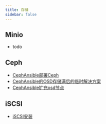 ```yaml
---
title: 存储
sidebar: false
---
```


## Minio

+ todo

## Ceph

+ [CephAnsible部署Ceph](./CephAnsible部署Ceph.md)
+ [CephAnsible的OSD存储满后的临时解决方案](./CephAnsible的OSD存储满后的临时解决方案.md)
+ [CephAnsible扩充osd节点](./CephAnsible扩充OSD节点.md)

## iSCSI

+ [iSCSI安装](./iSCSI安装.md)
